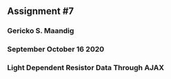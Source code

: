 ## Assignment #7
### Gericko S. Maandig
### September October 16 2020
### Light Dependent Resistor Data Through AJAX